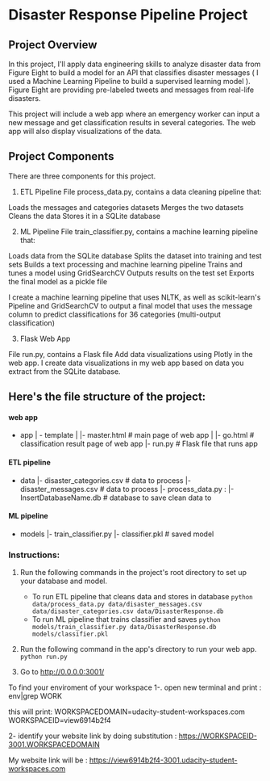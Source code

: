 # Disaster Response Pipeline Project

## Project Overview
In this project, I'll apply data engineering skills to analyze disaster data from Figure Eight to build a model for an API that classifies disaster messages ( I used a Machine Learning Pipeline to build a supervised learning model ).
Figure Eight are providing pre-labeled tweets and messages from real-life disasters. 

This project will include a web app where an emergency worker can input a new message and get classification results in several categories. The web app will also display visualizations of the data. 


## Project Components
There are three components for this project.

1. ETL Pipeline
File  process_data.py, contains a data cleaning pipeline that:

Loads the messages and categories datasets
Merges the two datasets
Cleans the data
Stores it in a SQLite database

2. ML Pipeline
File train_classifier.py, contains a machine learning pipeline that:

Loads data from the SQLite database
Splits the dataset into training and test sets
Builds a text processing and machine learning pipeline
Trains and tunes a model using GridSearchCV
Outputs results on the test set
Exports the final model as a pickle file

I create a machine learning pipeline that uses NLTK, as well as scikit-learn's Pipeline and GridSearchCV to output a final model that uses the message column to predict classifications for 36 categories (multi-output classification)

3. Flask Web App

File run.py, contains a Flask file
Add data visualizations using Plotly in the web app. 
I create data visualizations in my web app based on data you extract from the SQLite database.


## Here's the file structure of the project:

#### web app
- app
| - template
| |- master.html  # main page of web app
| |- go.html  # classification result page of web app
|- run.py  # Flask file that runs app

#### ETL pipeline
- data
|- disaster_categories.csv  # data to process 
|- disaster_messages.csv  # data to process
|- process_data.py : 
|- InsertDatabaseName.db   # database to save clean data to

#### ML pipeline
- models
|- train_classifier.py
|- classifier.pkl  # saved model 


### Instructions:
1. Run the following commands in the project's root directory to set up your database and model.

    - To run ETL pipeline that cleans data and stores in database
        `python data/process_data.py data/disaster_messages.csv data/disaster_categories.csv data/DisasterResponse.db`
    - To run ML pipeline that trains classifier and saves
        `python models/train_classifier.py data/DisasterResponse.db models/classifier.pkl`

2. Run the following command in the app's directory to run your web app.
    `python run.py`

3. Go to http://0.0.0.0:3001/

To find your enviroment of your workspace
1-. open new terminal and print :
env|grep WORK

  this will print:
  WORKSPACEDOMAIN=udacity-student-workspaces.com
  WORKSPACEID=view6914b2f4

2- identify your website link by doing substitution :
https://WORKSPACEID-3001.WORKSPACEDOMAIN

My website link will be : https://view6914b2f4-3001.udacity-student-workspaces.com
